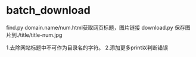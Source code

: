 # batch_download
find.py domain.name/num.html获取网页标题，图片链接
download.py 保存图片到./title/title-num.jpg

1.去除网站标题中不可作为目录名的字符。
2.添加更多print以判断错误
